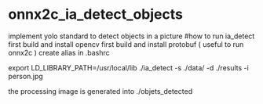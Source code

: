 # onnx2c_ia_detect_objects
implement yolo standard to detect objects in a picture
#how to run ia_detect
first build and install opencv
first build and install protobuf ( useful to run onnx2c )
create alias in .bashrc

export LD_LIBRARY_PATH=/usr/local/lib
./ia_detect -s ./data/ -d ./results -i person.jpg

the processing image is generated into ./objets_detected
